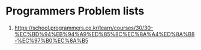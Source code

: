 # Programmers Problem lists

1. https://school.programmers.co.kr/learn/courses/30/30-%EC%BD%94%EB%94%A9%ED%85%8C%EC%8A%A4%ED%8A%B8-%EC%97%B0%EC%8A%B5
